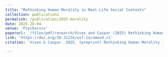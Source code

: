 ```yaml
---
title: "Rethinking Human Morality in Real-Life Social Contexts"
collection: publications
permalink: /publication/2025-morality
date: 2025-28-04
venue: 'Psycharxiv'
paperurl: '/files/pdf/research/Vives and Caspar (2025) Rethinking Human Morality in Real-Life Social Contexts.pdf'
link: 'https://doi.org/10.31234/osf.io/umwvd_v1'
citation: 'Vives & Caspar. 2025. (preprint) Rethinking Human Morality in Real-Life Social Contexts.<i> PsyArXiv</i>.'

---
```


